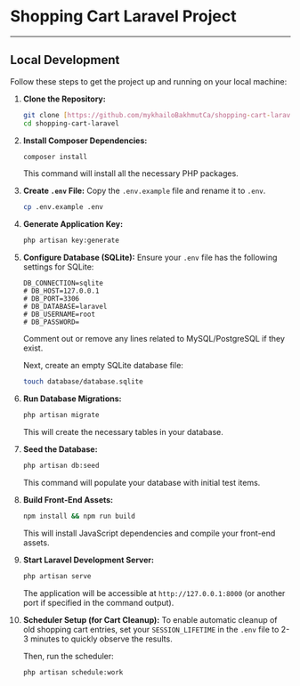 # Shopping Cart Laravel Project

---

## Local Development

Follow these steps to get the project up and running on your local machine:

1.  **Clone the Repository:**

    ```bash
    git clone [https://github.com/mykhailoBakhmutCa/shopping-cart-laravel.git](https://github.com/mykhailoBakhmutCa/shopping-cart-laravel.git)
    cd shopping-cart-laravel
    ```

2.  **Install Composer Dependencies:**

    ```bash
    composer install
    ```

    This command will install all the necessary PHP packages.

3.  **Create `.env` File:**
    Copy the `.env.example` file and rename it to `.env`.

    ```bash
    cp .env.example .env
    ```

4.  **Generate Application Key:**

    ```bash
    php artisan key:generate
    ```

5.  **Configure Database (SQLite):**
    Ensure your `.env` file has the following settings for SQLite:

    ```
    DB_CONNECTION=sqlite
    # DB_HOST=127.0.0.1
    # DB_PORT=3306
    # DB_DATABASE=laravel
    # DB_USERNAME=root
    # DB_PASSWORD=
    ```

    Comment out or remove any lines related to MySQL/PostgreSQL if they exist.

    Next, create an empty SQLite database file:

    ```bash
    touch database/database.sqlite
    ```

6.  **Run Database Migrations:**

    ```bash
    php artisan migrate
    ```

    This will create the necessary tables in your database.

7.  **Seed the Database:**

    ```bash
    php artisan db:seed
    ```

    This command will populate your database with initial test items.

8.  **Build Front-End Assets:**

    ```bash
    npm install && npm run build
    ```

    This will install JavaScript dependencies and compile your front-end assets.

9.  **Start Laravel Development Server:**

    ```bash
    php artisan serve
    ```

    The application will be accessible at `http://127.0.0.1:8000` (or another port if specified in the command output).

10. **Scheduler Setup (for Cart Cleanup):**
    To enable automatic cleanup of old shopping cart entries, set your `SESSION_LIFETIME` in the `.env` file to 2-3 minutes to quickly observe the results.

    Then, run the scheduler:

    ```bash
    php artisan schedule:work
    ```
